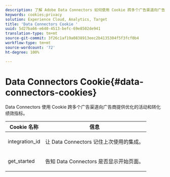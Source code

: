```yaml
---
description: 了解 Adobe Data Connectors 如何使用 Cookie 跨多个广告渠道向广告商提供优化的活动和转化绩效指标。
keywords: cookies;privacy
solution: Experience Cloud, Analytics, Target
title: 'Data Connectors Cookie '
uuid: 5d27ba66-e640-4513-befc-69e8502de941
translation-type: tm+mt
source-git-commit: 3f26c1af19a0838913eec2b4135304f5f3fcf0b4
workflow-type: tm+mt
source-wordcount: '72'
ht-degree: 100%

---
```



# Data Connectors Cookie{#data-connectors-cookies}

Data Connectors 使用 Cookie 跨多个广告渠道向广告商提供优化的活动和转化绩效指标。

<table id="table_54B402C6E19C4A70B1E27BC9DFF776EB"> 
 <thead> 
  <tr> 
   <th colname="col1" class="entry"> Cookie 名称 </th> 
   <th colname="col2" class="entry"> 信息 </th> 
  </tr> 
 </thead>
 <tbody> 
  <tr> 
   <td colname="col1"> <p>integration_id </p> </td> 
   <td colname="col2"> <p>让 Data Connectors 记住上次使用的集成。 </p> </td> 
  </tr> 
  <tr> 
   <td colname="col1"> <p>get_started </p> </td> 
   <td colname="col2"> <p>告知 Data Connectors 是否显示<span class="wintitle">开始</span>页面。 </p> </td> 
  </tr> 
 </tbody> 
</table>

